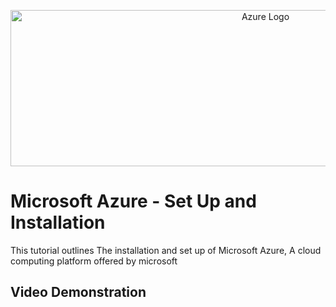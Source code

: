 <p align="center">
<img src="https://imgur.com/EVhaRNV.png" alt="Azure Logo" Width="800px" Height="250px">
  
</p>

<h1>Microsoft Azure - Set Up and Installation</h1>
This tutorial outlines The installation and set up of Microsoft Azure, A cloud computing platform offered by microsoft<br />

<h2>Video Demonstration</h2>
